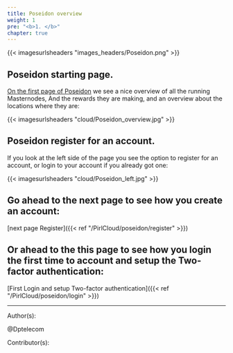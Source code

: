 ```yaml
---
title: Poseidon overview
weight: 1
pre: "<b>1. </b>"
chapter: true
---
```

{{< imagesurlsheaders "images_headers/Poseidon.png"  >}}


## Poseidon starting page.


[On the first page of Poseidon](https://poseidon.pirl.io) we see a nice overview of all the running Masternodes,
And the rewards they are making,
and an overview about the locations where they are:


{{< imagesurlsheaders "cloud/Poseidon_overview.jpg"  >}}


## Poseidon register for an account.


If you look at the left side of the page you see the option to register for an account,
or login to your account if you already got one:


{{< imagesurlsheaders "cloud/Poseidon_left.jpg"  >}}


## Go ahead to the next page to see how you create an account:


[next page Register]({{< ref "/PirlCloud/poseidon/register" >}})


## Or ahead to the this page to see how you login the first time to account and setup the Two-factor authentication:


[First Login and setup Two-factor authentication]({{< ref "/PirlCloud/poseidon/login" >}})



---
Author(s):


@Dptelecom


Contributor(s):

